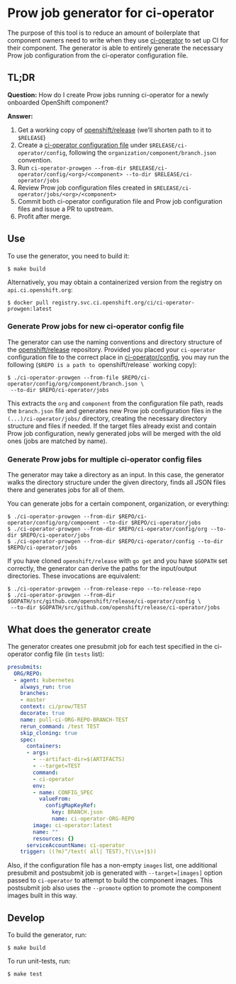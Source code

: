 # Prow job generator for ci-operator

The purpose of this tool is to reduce an amount of boilerplate that component
owners need to write when they use
[ci-operator](https://github.com/openshift/ci-operator) to set up CI for their
component. The generator is able to entirely generate the necessary Prow job
configuration from the ci-operator configuration file.

## TL;DR

**Question:** How do I create Prow jobs running ci-operator for a newly onboarded OpenShift
component?

**Answer:**
1. Get a working copy of [openshift/release](https://github.com/openshift/release) (we’ll shorten path to it to `$RELEASE`)
2. Create a [ci-operator configuration file](https://github.com/openshift/ci-operator/blob/master/ONBOARD.md#prepare-configuration-for-component-repo) under `$RELEASE/ci-operator/config`, following the `organization/component/branch.json` convention.
3. Run `ci-operator-prowgen --from-dir $RELEASE/ci-operator/config/<org>/<component> --to-dir $RELEASE/ci-operator/jobs`
4. Review Prow job configuration files created in `$RELEASE/ci-operator/jobs/<org>/<component>` 
5. Commit both ci-operator configuration file and Prow job configuration files and issue a PR to upstream.
6. Profit after merge.

## Use

To use the generator, you need to build it:

```
$ make build
```

Alternatively, you may obtain a containerized version from the registry on
`api.ci.openshift.org`:

```
$ docker pull registry.svc.ci.openshift.org/ci/ci-operator-prowgen:latest
```

### Generate Prow jobs for new ci-operator config file

The generator can use the naming conventions and directory structure of the
[openshift/release](https://github.com/openshift/release) repository. Provided
you placed your `ci-operator` configuration file to the correct place in
[ci-operator/config](https://github.com/openshift/release/tree/master/ci-operator/config),
you may run the following (`$REPO is a path to `openshift/release` working
copy):

```
$ ./ci-operator-prowgen --from-file $REPO/ci-operator/config/org/component/branch.json \
 --to-dir $REPO/ci-operator/jobs
```

This extracts the `org` and `component` from the configuration file path, reads
the `branch.json` file and generates new Prow job configuration files in the
`(...)/ci-operator/jobs/` directory, creating the necessary directory structure
and files if needed. If the target files already exist and contain Prow job
configuration, newly generated jobs will be merged with the old ones (jobs are
matched by name).

### Generate Prow jobs for multiple ci-operator config files

The generator may take a directory as an input. In this case, the generator
walks the directory structure under the given directory, finds all JSON files
there and generates jobs for all of them.

You can generate jobs for a certain component, organization, or everything:

```
$ ./ci-operator-prowgen --from-dir $REPO/ci-operator/config/org/component --to-dir $REPO/ci-operator/jobs
$ ./ci-operator-prowgen --from-dir $REPO/ci-operator/config/org --to-dir $REPO/ci-operator/jobs
$ ./ci-operator-prowgen --from-dir $REPO/ci-operator/config --to-dir $REPO/ci-operator/jobs
```

If you have cloned `openshift/release` with `go get` and you have `$GOPATH` set
correctly, the generator can derive the paths for the input/output directories.
These invocations are equivalent:

```
$ ./ci-operator-prowgen --from-release-repo --to-release-repo
$ ./ci-operator-prowgen --from-dir $GOPATH/src/github.com/openshift/release/ci-operator/config \
 --to-dir $GOPATH/src/github.com/openshift/release/ci-operator/jobs
```

## What does the generator create

The generator creates one presubmit job for each test specified in the
ci-operator config file (in `tests` list):

```yaml
presubmits:
  ORG/REPO:
  - agent: kubernetes
    always_run: true
    branches:
    - master
    context: ci/prow/TEST
    decorate: true
    name: pull-ci-ORG-REPO-BRANCH-TEST
    rerun_command: /test TEST
    skip_cloning: true
    spec:
      containers:
      - args:
        - --artifact-dir=$(ARTIFACTS)
        - --target=TEST
        command:
        - ci-operator
        env:
        - name: CONFIG_SPEC
          valueFrom:
            configMapKeyRef:
              key: BRANCH.json
              name: ci-operator-ORG-REPO
        image: ci-operator:latest
        name: ""
        resources: {}
      serviceAccountName: ci-operator
    trigger: ((?m)^/test( all| TEST),?(\\s+|$))
```

Also, if the configuration file has a non-empty `images` list, one additional
presubmit and postsubmit job is generated with `--target=[images]` option passed
to `ci-operator` to attempt to build the component images. This postsubmit job
also uses the `--promote` option to promote the component images built in this
way.

## Develop

To build the generator, run:

```
$ make build
```

To run unit-tests, run:

```
$ make test
```
